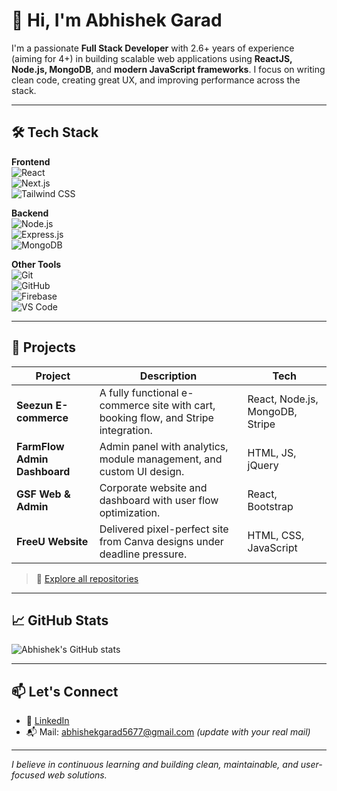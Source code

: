# 👋 Hi, I'm Abhishek Garad

I'm a passionate **Full Stack Developer** with 2.6+ years of experience (aiming for 4+) in building scalable web applications using **ReactJS, Node.js, MongoDB**, and **modern JavaScript frameworks**. I focus on writing clean code, creating great UX, and improving performance across the stack.

---

## 🛠️ Tech Stack

**Frontend**  
![React](https://img.shields.io/badge/-ReactJS-61DAFB?logo=react&logoColor=white&style=flat)  
![Next.js](https://img.shields.io/badge/-Next.js-000?logo=next.js&logoColor=white&style=flat)  
![Tailwind CSS](https://img.shields.io/badge/-Tailwind-38B2AC?logo=tailwind-css&logoColor=white&style=flat)

**Backend**  
![Node.js](https://img.shields.io/badge/-Node.js-339933?logo=node.js&logoColor=white&style=flat)  
![Express.js](https://img.shields.io/badge/-Express.js-000000?logo=express&logoColor=white&style=flat)  
![MongoDB](https://img.shields.io/badge/-MongoDB-47A248?logo=mongodb&logoColor=white&style=flat)

**Other Tools**  
![Git](https://img.shields.io/badge/-Git-F05032?logo=git&logoColor=white&style=flat)  
![GitHub](https://img.shields.io/badge/-GitHub-181717?logo=github&logoColor=white&style=flat)  
![Firebase](https://img.shields.io/badge/-Firebase-FFCA28?logo=firebase&logoColor=white&style=flat)  
![VS Code](https://img.shields.io/badge/-VS%20Code-007ACC?logo=visual-studio-code&logoColor=white&style=flat)

---

## 🚀 Projects

| Project | Description | Tech |
|--------|-------------|------|
| **Seezun E-commerce** | A fully functional e-commerce site with cart, booking flow, and Stripe integration. | React, Node.js, MongoDB, Stripe |
| **FarmFlow Admin Dashboard** | Admin panel with analytics, module management, and custom UI design. | HTML, JS, jQuery |
| **GSF Web & Admin** | Corporate website and dashboard with user flow optimization. | React, Bootstrap |
| **FreeU Website** | Delivered pixel-perfect site from Canva designs under deadline pressure. | HTML, CSS, JavaScript |

> 🔗 [Explore all repositories](https://github.com/abhishekgarad?tab=repositories)

---

## 📈 GitHub Stats

![Abhishek's GitHub stats](https://github-readme-stats.vercel.app/api?username=abhishekgarad&show_icons=true&theme=react)

---

## 📫 Let's Connect

- 💼 [LinkedIn](https://www.linkedin.com/in/abhishek-garad-8478a61b2/)
- 📬 Mail: abhishekgarad5677@gmail.com *(update with your real mail)*

---

*I believe in continuous learning and building clean, maintainable, and user-focused web solutions.*

